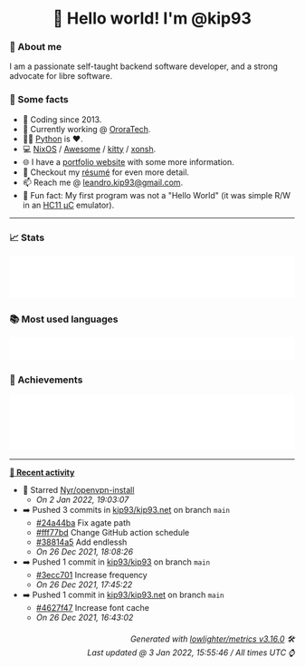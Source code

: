 <!-- README template, populated using this action:
     https://github.com/kip93/kip93/blob/main/.github/workflows/readme.yml. -->

<h1 align="center">👋 Hello world! I'm @kip93</h1> <!-- LOGIN => username -->

### 👤 About me

I am a passionate self-taught backend software developer, and a strong advocate for libre software.


### 💬 Some facts

* 📅 Coding since 2013.
* 💼 Currently working @ [OroraTech](https://ororatech.com/).
* 👨‍💻 [Python](https://github.com/search?q=user%3Akip93&l=python) is ❤️. <!-- LOGIN => username -->
* 💻 [NixOS](https://github.com/NixOS/) /
     [Awesome](https://github.com/awesomeWM/) /
     [kitty](https://github.com/kovidgoyal/kitty/) /
     [xonsh](https://github.com/xonsh/).
* 🌐 I have a [portfolio website](https://kip93.net/) with some more information.
* 📝 Checkout my [résumé](https://kip93.net/resume/) for even more detail.
* 📫 Reach me @ [leandro.kip93@gmail.com](mailto:leandro.kip93@gmail.com).
* 🎲 Fun fact: My first program was not a "Hello World" (it was simple R/W in an [HC11 µC](https://en.wikipedia.org/wiki/68HC11) emulator).


-----------------------------------------------------------------------------------------------------------------------


### 📈 Stats

![](./stats.svg)


### 📚 Most used languages <!-- by percentage, in decreasing order -->

![](./languages.svg)


### 🏅 Achievements

![](./achievements.svg)


-----------------------------------------------------------------------------------------------------------------------


**[📰 Recent activity](https://github.com/kip93)**
* 🌟 Starred [Nyr/openvpn-install](https://github.com/Nyr/openvpn-install)
  * *On 2 Jan 2022, 19:03:07*
* ➡️ Pushed 3 commits in [kip93/kip93.net](https://github.com/kip93/kip93.net) on branch `main`
  * [#24a44ba](https://github.com/kip93/kip93.net/commit/24a44ba) Fix agate path
  * [#fff77bd](https://github.com/kip93/kip93.net/commit/fff77bd) Change GitHub action schedule
  * [#38814a5](https://github.com/kip93/kip93.net/commit/38814a5) Add endlessh
  * *On 26 Dec 2021, 18:08:26*
* ➡️ Pushed 1 commit in [kip93/kip93](https://github.com/kip93/kip93) on branch `main`
  * [#3ecc701](https://github.com/kip93/kip93/commit/3ecc701) Increase frequency
  * *On 26 Dec 2021, 17:45:22*
* ➡️ Pushed 1 commit in [kip93/kip93.net](https://github.com/kip93/kip93.net) on branch `main`
  * [#4627f47](https://github.com/kip93/kip93.net/commit/4627f47) Increase font cache
  * *On 26 Dec 2021, 16:43:02*
 <!-- Last activity -->


<h6 align="right"><em>
    Generated with <a href="https://github.com/lowlighter/metrics/tree/latest/">lowlighter/metrics v3.16.0</a> 🛠️<br> <!-- VERSION => MAJOR.minor.patch -->
    Last updated @ 3 Jan 2022, 15:55:46 / All times UTC ⌚ <!-- meta.generated => DD/MM/YYYY, hh:mm -->
</em></h6>
